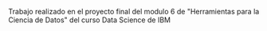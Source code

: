 Trabajo realizado en el proyecto final del modulo 6 de "Herramientas para la Ciencia de Datos" del curso Data Science de IBM
